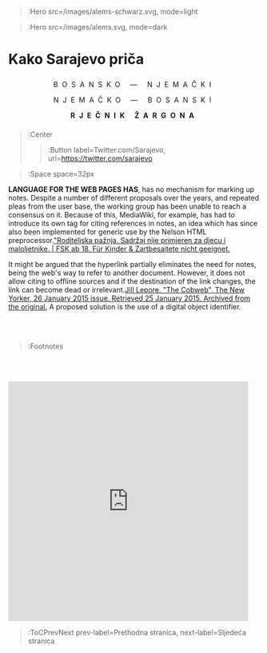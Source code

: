 > :Hero src=/images/alems-schwarz.svg,
>       mode=light

> :Hero src=/images/alems.svg,
>       mode=dark


<h1>Kako Sarajevo priča</h1>

<p style="text-transform:uppercase;letter-spacing:8px; line-height:2.2;" align="center">Bosansko — njemački<br>njemačko — bosanski<br><b>rječnik žargona</b></p>

> :Center
> 
> > :Button label=Twitter.com/Sarajevo, url=https://twitter.com/sarajevo

> :Space space=32px

__LANGUAGE FOR THE WEB PAGES HAS__, has no mechanism for marking up notes. Despite a number of different proposals over the years, and repeated pleas from the user base, the working group has been unable to reach a consensus on it. Because of this, MediaWiki, for example, has had to introduce its own tag for citing references in notes, an idea which has since also been implemented for generic use by the Nelson HTML preprocessor.["Roditeljska pažnja. Sadržaj nije primjeren za djecu i maloljetnike. | FSK ab 18. Für Kinder & Zartbesaitete nicht geeignet.](:Footnote)

It might be argued that the hyperlink partially eliminates the need for notes, being the web's way to refer to another document. However, it does not allow citing to offline sources and if the destination of the link changes, the link can become dead or irrelevant.[Jill Lepore. "The Cobweb", The New Yorker, 26 January 2015 issue. Retrieved 25 January 2015. Archived from the original.](:Footnote) A proposed solution is the use of a digital object identifier.

<br><br>

> :Footnotes

<br><br>

<iframe src="https://www.nekontam.com/embed" width="480" height="480" style="border:none; background:white;" frameborder="0" scrolling="no"></iframe>

> :ToCPrevNext prev-label=Prethodna stranica, next-label=Sljedeća stranica



